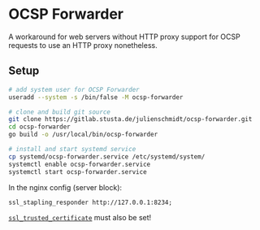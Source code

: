 # OCSP Forwarder

A workaround for web servers without HTTP proxy support for OCSP requests to use an HTTP proxy nonetheless.

## Setup

```sh
# add system user for OCSP Forwarder
useradd --system -s /bin/false -M ocsp-forwarder

# clone and build git source
git clone https://gitlab.stusta.de/julienschmidt/ocsp-forwarder.git
cd ocsp-forwarder
go build -o /usr/local/bin/ocsp-forwarder

# install and start systemd service
cp systemd/ocsp-forwarder.service /etc/systemd/system/
systemctl enable ocsp-forwarder.service
systemctl start ocsp-forwarder.service
```

In the nginx config (server block):

```
ssl_stapling_responder http://127.0.0.1:8234;
```

[`ssl_trusted_certificate`](https://nginx.org/en/docs/http/ngx_http_ssl_module.html#ssl_trusted_certificate) must also be set!
